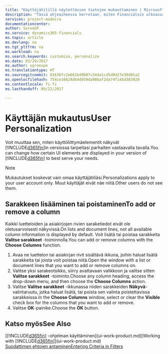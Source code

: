 ```yaml
---
title: "Käyttäjätilillä näytettävien tietojen mukauttaminen | Microsoft Docs"
description: "Tässä ohjeaiheessa kerrotaan, miten Financialsin ulkoasua voi mukauttaa käyttäjätilillä."
services: project-madeira
documentationcenter: 
author: SorenGP
ms.service: dynamics365-financials
ms.topic: article
ms.devlang: na
ms.tgt_pltfrm: na
ms.workload: na
ms.search.keywords: customize, personalize
ms.date: 03/29/2017
ms.author: sgroespe
ms.translationtype: HT
ms.sourcegitcommit: 81636fc2e661bd9b07c54da1cd5d0d27e30d01a2
ms.openlocfilehash: 754ce16624db4d939da98baf2da74f14bd383920
ms.contentlocale: fi-fi
ms.lasthandoff: 09/22/2017

---
```

# <a name="user-personalization"></a><span data-ttu-id="252f0-103">Käyttäjän mukautus</span><span class="sxs-lookup"><span data-stu-id="252f0-103">User Personalization</span></span>
<span data-ttu-id="252f0-104">Voit muuttaa sen, miten käyttöliittymäelementit näkyvät [!INCLUDE[d365fin](includes/d365fin_md.md)]in versiossa tarpeitasi parhaiten vastaavalla tavalla.</span><span class="sxs-lookup"><span data-stu-id="252f0-104">You can change how certain UI elements are displayed in your version of [!INCLUDE[d365fin](includes/d365fin_md.md)] to best serve your needs.</span></span>

> [!NOTE]  
>   <span data-ttu-id="252f0-105">Mukautukset koskevat vain omaa käyttäjätiliäsi.</span><span class="sxs-lookup"><span data-stu-id="252f0-105">Personalizations apply to your user account only.</span></span> <span data-ttu-id="252f0-106">Muut käyttäjät eivät näe niitä.</span><span class="sxs-lookup"><span data-stu-id="252f0-106">Other users do not see them.</span></span>

## <a name="to-add-or-remove-a-column"></a><span data-ttu-id="252f0-107">Sarakkeen lisääminen tai poistaminen</span><span class="sxs-lookup"><span data-stu-id="252f0-107">To add or remove a column</span></span>
<span data-ttu-id="252f0-108">Kaikki luetteloiden ja asiakirjojen rivien saraketiedot eivät ole oletusarvoisesti näkyvissä.</span><span class="sxs-lookup"><span data-stu-id="252f0-108">On lists and document lines, not all available column information is displayed by default.</span></span> <span data-ttu-id="252f0-109">Voit lisätä tai poistaa sarakkeita **Valitse sarakkeet** -toiminnolla.</span><span class="sxs-lookup"><span data-stu-id="252f0-109">You can add or remove columns with the **Choose Columns** function.</span></span>

1. <span data-ttu-id="252f0-110">Avaa ne luettelon tai asiakirjan rivit sisältävä ikkuna, joihin haluat lisätä sarakkeita tai joista voit poistaa niitä.</span><span class="sxs-lookup"><span data-stu-id="252f0-110">Open the window with a list or document lines that you want to add or remove columns on.</span></span>
2. <span data-ttu-id="252f0-111">Valitse yksi sarakeotsikko, siirry avattavaan valikkoon ja valitse sitten **Valitse sarakkeet** -toiminto.</span><span class="sxs-lookup"><span data-stu-id="252f0-111">Choose any column heading, access the drop-down menu, and then choose the **Choose Columns** action.</span></span>
3. <span data-ttu-id="252f0-112">Valitse **Valitse sarakkeet** -ikkunassa niiden sarakkeiden **Näkyvä**-valintaruutu, jotka haluat lisätä, tai poista sen valinta poistettavissa sarakkeissa.</span><span class="sxs-lookup"><span data-stu-id="252f0-112">In the **Choose Columns** window, select or clear the **Visible** check box for the columns that you want to add or remove.</span></span>
4. <span data-ttu-id="252f0-113">Valitse **OK**-painike.</span><span class="sxs-lookup"><span data-stu-id="252f0-113">Choose the **OK** button.</span></span>

## <a name="see-also"></a><span data-ttu-id="252f0-114">Katso myös</span><span class="sxs-lookup"><span data-stu-id="252f0-114">See Also</span></span>
<span data-ttu-id="252f0-115">[[!INCLUDE[d365fin](includes/d365fin_md.md)] -ohjelman käyttäminen](ui-work-product.md)</span><span class="sxs-lookup"><span data-stu-id="252f0-115">[Working with [!INCLUDE[d365fin](includes/d365fin_md.md)]](ui-work-product.md)</span></span>  
[<span data-ttu-id="252f0-116">Suodattimen ehtojen antaminen</span><span class="sxs-lookup"><span data-stu-id="252f0-116">Entering Criteria in Filters</span></span>](ui-enter-criteria-filters.md)

